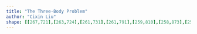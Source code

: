 ```yaml
---
title: "The Three-Body Problem"
author: "Cixin Liu"
shape: [[267,721],[263,724],[261,731],[261,791],[259,810],[258,873],[259,894],[257,911],[257,999],[251,1110],[252,1139],[249,1277],[247,1306],[245,1400],[243,1420],[244,1433],[241,1478],[240,1557],[233,1758],[234,1781],[239,1785],[262,1787],[344,1787],[353,1784],[359,1779],[365,1773],[367,1767],[372,1673],[373,1592],[375,1567],[378,1442],[381,1420],[381,1332],[383,1321],[382,1232],[384,1224],[385,1199],[385,1188],[382,1182],[382,1178],[387,1147],[384,1138],[387,1133],[386,1098],[388,1087],[387,1076],[384,1067],[388,1059],[389,1043],[387,1036],[387,1016],[389,1011],[389,1004],[386,997],[386,991],[390,975],[390,959],[393,938],[391,929],[391,910],[394,902],[393,892],[395,888],[394,873],[397,826],[394,803],[394,764],[396,756],[396,735],[390,729],[380,724],[290,721]]
---
```

